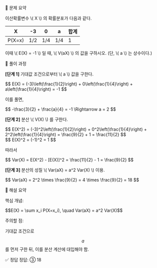 📘 문제 요약

<p>이산확률변수 \( X \) 의 확률분포가 다음과 같다.</p> <table> <thead> <tr><th>X</th><th>-3</th><th>0</th><th>a</th><th>합계</th></tr> </thead> <tbody> <tr><td>P(X=x)</td><td>1/2</td><td>1/4</td><td>1/4</td><td>1</td></tr> </tbody> </table> <p>이때 \( E(X) = -1 \) 일 때, \( V(aX) \) 의 값을 구하시오. (단, \( a \) 는 상수이다.)</p>

🧩 풀이 과정

<p><strong>[단계 1]</strong> 기대값 조건으로부터 \( a \) 값을 구한다.</p> <div class="math-display">$$ E(X) = (-3)\left(\frac{1}{2}\right) + 0\left(\frac{1}{4}\right) + a\left(\frac{1}{4}\right) = -1 $$</div> <p>이를 풀면,</p> <div class="math-display">$$ -\frac{3}{2} + \frac{a}{4} = -1 \Rightarrow a = 2 $$</div>
<p><strong>[단계 2]</strong> 분산 \( V(X) \) 를 구한다.</p> <div class="math-display">$$ E(X^2) = (-3)^2\left(\frac{1}{2}\right) + 0^2\left(\frac{1}{4}\right) + 2^2\left(\frac{1}{4}\right) = \frac{9}{2} + 1 = \frac{11}{2} $$</div> <div class="math-display">$$ E(X)^2 = (-1)^2 = 1 $$</div>

따라서

<div class="math-display">$$ Var(X) = E(X^2) - [E(X)]^2 = \frac{11}{2} - 1 = \frac{9}{2} $$</div>
<p><strong>[단계 3]</strong> 분산의 성질 \( Var(aX) = a^2 Var(X) \) 이용.</p> <div class="math-display">$$ Var(aX) = 2^2 \times \frac{9}{2} = 4 \times \frac{9}{2} = 18 $$</div>

🧠 해설 요약

핵심 개념:

<div class="math-display">$$E(X) = \sum x_i P(X=x_i), \quad Var(aX) = a^2 Var(X)$$</div>

주의할 점:

기대값 조건으로 <div class="math-display">$$a$$</div>를 먼저 구한 뒤, 이를 분산 계산에 대입해야 함.

✅ 정답
정답: ③ 18
